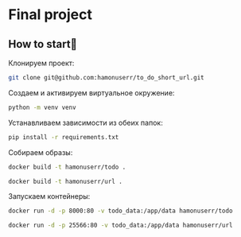# Final project
## How to start👻

Клонируем проект: 
```bash
git clone git@github.com:hamonuserr/to_do_short_url.git
```

Создаем и активируем виртуальное окружение:
```bash
python -m venv venv
```

Устанавливаем зависимости из обеих папок:
```bash
pip install -r requirements.txt
```

Собираем образы:
```bash
docker build -t hamonuserr/todo .

docker build -t hamonuserr/url .
```

Запускаем контейнеры:
```bash
docker run -d -p 8000:80 -v todo_data:/app/data hamonuserr/todo

docker run -d -p 25566:80 -v todo_data:/app/data hamonuserr/url
```
